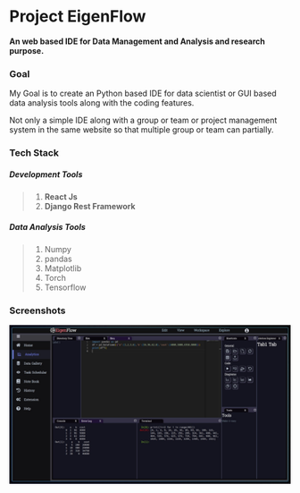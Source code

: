 # Project EigenFlow

**An web based IDE for Data Management and Analysis and research purpose.**
### Goal 	
My Goal is to create an Python based IDE for data scientist or GUI based data analysis tools along with the coding features.

Not only a simple IDE along with a group or team or project management system in the same website so that multiple group or team can partially.

### Tech Stack
##### Development Tools
> 1. **React Js**
> 2. **Django Rest Framework**
##### Data Analysis Tools 
> 1. Numpy 
> 2. pandas
> 3. Matplotlib
> 4. Torch
> 5. Tensorflow


### Screenshots 
![Image](screenshot.jpeg)


